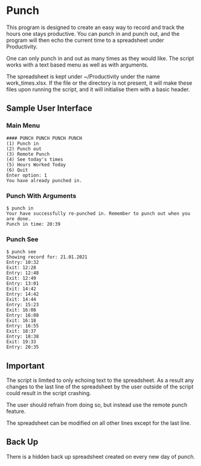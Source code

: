 # Punch

This program is designed to create an easy way to record and track the hours one stays productive. You can punch in and punch out, and the program will then echo the current time to a spreadsheet under Productivity. 

One can only punch in and out as many times as they would like. 
The script works with a text based menu as well as with arguments.

The spreadsheet is kept under ~/Productivity under the name work_times.xlsx. If the file or the directory is not present, it will make these files upon running the script, and it will initialise them with a basic header. 

## Sample User Interface
### Main Menu
```
#### PUNCH PUNCH PUNCH PUNCH
(1) Punch in
(2) Punch out
(3) Remote Punch
(4) See today's times
(5) Hours Worked Today
(6) Quit
Enter option: 1
You have already punched in.
```

### Punch With Arguments
```
$ punch in
Your have successfully re-punched in. Remember to punch out when you are done.
Punch in time: 20:39

```

### Punch See
```
$ punch see
Showing record for: 21.01.2021
Entry: 10:32
Exit: 12:28
Entry: 12:48
Exit: 12:49
Entry: 13:01
Exit: 14:42
Entry: 14:42
Exit: 14:44
Entry: 15:23
Exit: 16:08
Entry: 16:08
Exit: 16:18
Entry: 16:55
Exit: 18:37
Entry: 18:38
Exit: 19:33
Entry: 20:35
```


## Important
The script is limited to only echoing text to the spreadsheet. As a result any changes to the last line of the spreadsheet by the user outside of the script could result in the script crashing. 

The user should refrain from doing so, but instead use the remote punch feature. 

The spreadsheet can be modified on all other lines except for the last line. 

## Back Up
There is a hidden back up spreadsheet created on every new day of punch.


